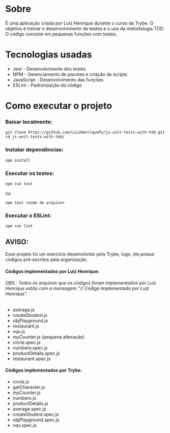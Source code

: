 # Sobre

É uma aplicação criada por Luiz Henrique durante o curso da Trybe. O objetivo é treinar o desenvolvimento de testes e o uso da metodologia TDD. O código consiste em pequenas funções com testes.

# Tecnologias usadas

- Jest - Desenvolvimento dos testes
- NPM - Gerenciamento de pacotes e criação de scripts
- JavaScript - Desenvolvimento das funções
- ESLint - Padronização do código

# Como executar o projeto
### Baixar localmente:
```
git clone https://github.com/LuizHenriquePy/js-unit-tests-with-tdd.git
cd js-unit-tests-with-tdd/ 
```
### Instalar dependências:
```
npm install
```
### Executar os testes:
```
npm run test
```
ou
```
npm test <nome do arquivo>
```
### Executar o ESLint:
```
npm run lint
```

## AVISO:

Esse projeto foi um exercício desenvolvido pela Trybe, logo, ele possui códigos pré-escritos pela organização.

#### Códigos implementados por Luiz Henrique:<br>
###### OBS.: Todos os arquivos que os códigos foram implementados por Luiz Henrique estão com a mensagem "// Código implementado por Luiz Henrique".
- average.js
- createStudent.js
- objPlayground.js
- restaurant.js
- vqv.js
- myCounter.js (pequena alteração)
- circle.spec.js
- numbers.spec.js
- productDetails.spec.js
- restaurant.spec.js

#### Códigos implementados por Trybe:
- circle.js
- getCharacter.js
- myCounter.js
- numbers.js
- productDetails.js
- average.spec.js
- createStudent.spec.js
- objPlayground.spec.js
- vqv.spec.js
